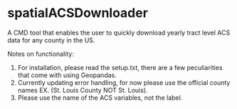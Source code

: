 # spatialACSDownloader
A CMD tool that enables the user to quickly download yearly tract level ACS data for any county in the US. 

Notes on functionality:

1) For installation, please read the setup.txt, there are a few peculiarities that come with using Geopandas. 
2) Currently updating error handling, for now please use the official county names EX. (St. Louis County NOT St. Louis).
3) Please use the name of the ACS variables, not the label.
